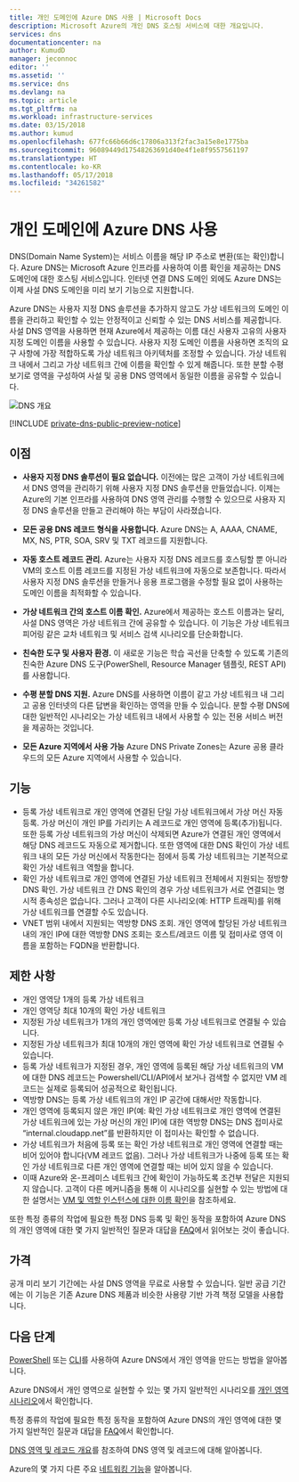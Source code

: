 ```yaml
---
title: 개인 도메인에 Azure DNS 사용 | Microsoft Docs
description: Microsoft Azure의 개인 DNS 호스팅 서비스에 대한 개요입니다.
services: dns
documentationcenter: na
author: KumudD
manager: jeconnoc
editor: ''
ms.assetid: ''
ms.service: dns
ms.devlang: na
ms.topic: article
ms.tgt_pltfrm: na
ms.workload: infrastructure-services
ms.date: 03/15/2018
ms.author: kumud
ms.openlocfilehash: 677fc66b66d6c17806a313f2fac3a15e8e1775ba
ms.sourcegitcommit: 96089449d17548263691d40e4f1e8f9557561197
ms.translationtype: HT
ms.contentlocale: ko-KR
ms.lasthandoff: 05/17/2018
ms.locfileid: "34261582"
---
```

# <a name="using-azure-dns-for-private-domains"></a>개인 도메인에 Azure DNS 사용
DNS(Domain Name System)는 서비스 이름을 해당 IP 주소로 변환(또는 확인)합니다. Azure DNS는 Microsoft Azure 인프라를 사용하여 이름 확인을 제공하는 DNS 도메인에 대한 호스팅 서비스입니다.  인터넷 연결 DNS 도메인 외에도 Azure DNS는 이제 사설 DNS 도메인을 미리 보기 기능으로 지원합니다.  
 
Azure DNS는 사용자 지정 DNS 솔루션을 추가하지 않고도 가상 네트워크의 도메인 이름을 관리하고 확인할 수 있는 안정적이고 신뢰할 수 있는 DNS 서비스를 제공합니다. 사설 DNS 영역을 사용하면 현재 Azure에서 제공하는 이름 대신 사용자 고유의 사용자 지정 도메인 이름을 사용할 수 있습니다.  사용자 지정 도메인 이름을 사용하면 조직의 요구 사항에 가장 적합하도록 가상 네트워크 아키텍처를 조정할 수 있습니다. 가상 네트워크 내에서 그리고 가상 네트워크 간에 이름을 확인할 수 있게 해줍니다. 또한 분할 수평 보기로 영역을 구성하여 사설 및 공용 DNS 영역에서 동일한 이름을 공유할 수 있습니다.

![DNS 개요](./media/private-dns-overview/scenario.png)

[!INCLUDE [private-dns-public-preview-notice](../../includes/private-dns-public-preview-notice.md)]

## <a name="benefits"></a>이점

* **사용자 지정 DNS 솔루션이 필요 없습니다.** 이전에는 많은 고객이 가상 네트워크에서 DNS 영역을 관리하기 위해 사용자 지정 DNS 솔루션을 만들었습니다.  이제는 Azure의 기본 인프라를 사용하여 DNS 영역 관리를 수행할 수 있으므로 사용자 지정 DNS 솔루션을 만들고 관리해야 하는 부담이 사라졌습니다.

* **모든 공용 DNS 레코드 형식을 사용합니다.**  Azure DNS는 A, AAAA, CNAME, MX, NS, PTR, SOA, SRV 및 TXT 레코드를 지원합니다.

* **자동 호스트 레코드 관리.** Azure는 사용자 지정 DNS 레코드를 호스팅할 뿐 아니라 VM의 호스트 이름 레코드를 지정된 가상 네트워크에 자동으로 보존합니다.  따라서 사용자 지정 DNS 솔루션을 만들거나 응용 프로그램을 수정할 필요 없이 사용하는 도메인 이름을 최적화할 수 있습니다.

* **가상 네트워크 간의 호스트 이름 확인.** Azure에서 제공하는 호스트 이름과는 달리, 사설 DNS 영역은 가상 네트워크 간에 공유할 수 있습니다.  이 기능은 가상 네트워크 피어링 같은 교차 네트워크 및 서비스 검색 시나리오를 단순화합니다.

* **친숙한 도구 및 사용자 환경.** 이 새로운 기능은 학습 곡선을 단축할 수 있도록 기존의 친숙한 Azure DNS 도구(PowerShell, Resource Manager 템플릿, REST API)를 사용합니다.

* **수평 분할 DNS 지원.** Azure DNS를 사용하면 이름이 같고 가상 네트워크 내 그리고 공용 인터넷의 다른 답변을 확인하는 영역을 만들 수 있습니다.  분할 수평 DNS에 대한 일반적인 시나리오는 가상 네트워크 내에서 사용할 수 있는 전용 서비스 버전을 제공하는 것입니다.

* **모든 Azure 지역에서 사용 가능** Azure DNS Private Zones는 Azure 공용 클라우드의 모든 Azure 지역에서 사용할 수 있습니다. 


## <a name="capabilities"></a>기능 
* 등록 가상 네트워크로 개인 영역에 연결된 단일 가상 네트워크에서 가상 머신 자동 등록. 가상 머신이 개인 IP를 가리키는 A 레코드로 개인 영역에 등록(추가)됩니다. 또한 등록 가상 네트워크의 가상 머신이 삭제되면 Azure가 연결된 개인 영역에서 해당 DNS 레코드도 자동으로 제거합니다. 또한 영역에 대한 DNS 확인이 가상 네트워크 내의 모든 가상 머신에서 작동한다는 점에서 등록 가상 네트워크는 기본적으로 확인 가상 네트워크 역할을 합니다. 
* 확인 가상 네트워크로 개인 영역에 연결된 가상 네트워크 전체에서 지원되는 정방향 DNS 확인. 가상 네트워크 간 DNS 확인의 경우 가상 네트워크가 서로 연결되는 명시적 종속성은 없습니다. 그러나 고객이 다른 시나리오(예: HTTP 트래픽)를 위해 가상 네트워크를 연결할 수도 있습니다.
* VNET 범위 내에서 지원되는 역방향 DNS 조회. 개인 영역에 할당된 가상 네트워크 내의 개인 IP에 대한 역방향 DNS 조회는 호스트/레코드 이름 및 접미사로 영역 이름을 포함하는 FQDN을 반환합니다. 


## <a name="limitations"></a>제한 사항
* 개인 영역당 1개의 등록 가상 네트워크
* 개인 영역당 최대 10개의 확인 가상 네트워크
* 지정된 가상 네트워크가 1개의 개인 영역에만 등록 가상 네트워크로 연결될 수 있습니다.
* 지정된 가상 네트워크가 최대 10개의 개인 영역에 확인 가상 네트워크로 연결될 수 있습니다.
* 등록 가상 네트워크가 지정된 경우, 개인 영역에 등록된 해당 가상 네트워크의 VM에 대한 DNS 레코드는 Powershell/CLI/API에서 보거나 검색할 수 없지만 VM 레코드는 실제로 등록되어 성공적으로 확인됩니다.
* 역방향 DNS는 등록 가상 네트워크의 개인 IP 공간에 대해서만 작동합니다.
* 개인 영역에 등록되지 않은 개인 IP(예: 확인 가상 네트워크로 개인 영역에 연결된 가상 네트워크에 있는 가상 머신의 개인 IP)에 대한 역방향 DNS는 DNS 접미사로 “internal.cloudapp.net”를 반환하지만 이 접미사는 확인할 수 없습니다.   
* 가상 네트워크가 처음에 등록 또는 확인 가상 네트워크로 개인 영역에 연결할 때는 비어 있어야 합니다(VM 레코드 없음). 그러나 가상 네트워크가 나중에 등록 또는 확인 가상 네트워크로 다른 개인 영역에 연결할 때는 비어 있지 않을 수 있습니다. 
* 이때 Azure와 온-프레미스 네트워크 간에 확인이 가능하도록 조건부 전달은 지원되지 않습니다. 고객이 다른 메커니즘을 통해 이 시나리오를 실현할 수 있는 방법에 대한 설명서는 [VM 및 역할 인스턴스에 대한 이름 확인](../virtual-network/virtual-networks-name-resolution-for-vms-and-role-instances.md)을 참조하세요.

또한 특정 종류의 작업에 필요한 특정 DNS 등록 및 확인 동작을 포함하여 Azure DNS의 개인 영역에 대한 몇 가지 일반적인 질문과 대답을 [FAQ](./dns-faq.md#private-dns)에서 읽어보는 것이 좋습니다. 


## <a name="pricing"></a>가격

공개 미리 보기 기간에는 사설 DNS 영역을 무료로 사용할 수 있습니다. 일반 공급 기간에는 이 기능은 기존 Azure DNS 제품과 비슷한 사용량 기반 가격 책정 모델을 사용합니다. 


## <a name="next-steps"></a>다음 단계

[PowerShell](./private-dns-getstarted-powershell.md) 또는 [CLI](./private-dns-getstarted-cli.md)를 사용하여 Azure DNS에서 개인 영역을 만드는 방법을 알아봅니다.

Azure DNS에서 개인 영역으로 실현할 수 있는 몇 가지 일반적인 시나리오를 [개인 영역 시나리오](./private-dns-scenarios.md)에서 확인합니다.

특정 종류의 작업에 필요한 특정 동작을 포함하여 Azure DNS의 개인 영역에 대한 몇 가지 일반적인 질문과 대답을 [FAQ](./dns-faq.md#private-dns)에서 확인합니다. 

[DNS 영역 및 레코드 개요](dns-zones-records.md)를 참조하여 DNS 영역 및 레코드에 대해 알아봅니다.

Azure의 몇 가지 다른 주요 [네트워킹 기능](../networking/networking-overview.md)을 알아봅니다.

